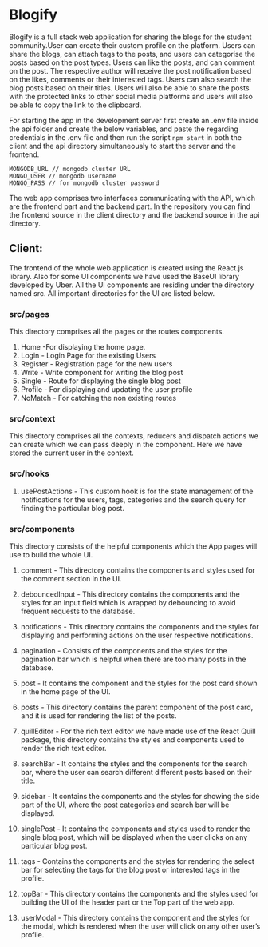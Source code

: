 # Blogify 

Blogify is a full stack web application for sharing the blogs for the student community.User can create their custom profile on the platform. Users can share the blogs, can attach tags to the posts, and users can categorise the posts based on the post types. Users can like the posts, and can comment on the post. The respective author will receive the post notification based on the likes, comments or their interested tags. Users can also search the blog posts based on their titles. Users will also be able to share the posts with the protected links to other social media platforms and users will also be able to copy the link to the clipboard. 

For starting the app in the development server first create an .env file inside the api folder and create the below variables, and paste the regarding credentials in the .env file and then run the script `npm start` in both the client and the api directory simultaneously to start the server and the frontend. 

`MONGODB_URL // mongodb cluster URL`   
`MONGO_USER // mongodb username`   
`MONGO_PASS // for mongodb cluster password`   

The web app comprises two interfaces communicating with the API, which are the frontend part and the backend part. In the repository you can find the frontend source in the client directory and the backend source in the api directory. 




## Client:
The frontend of the whole web application is created using the React.js library. Also for some UI components we have used the BaseUI library developed by Uber. All the UI components are residing under the directory named src. All important directories for the UI are listed below.


### src/pages 
This directory comprises all the pages or the routes components.

1. Home -For displaying the home page.   
2. Login - Login Page for the existing Users   
3. Register - Registration page for the new users   
4. Write - Write component for writing the blog post  
5. Single - Route for displaying the single blog post  
6. Profile - For displaying and updating the user profile  
7. NoMatch - For catching the non existing routes   


### src/context 
This directory comprises all the contexts, reducers and dispatch actions we can create which we can pass deeply in the component. Here we have stored the current user in the context. 






### src/hooks
1. usePostActions - This custom hook is for the state management of the notifications for the users, tags, categories and the search query for finding the particular blog post.



### src/components 
This directory consists of the helpful components which the App pages will use to build the whole UI. 

1. comment - This directory contains the components and styles used for the comment section in the UI.

2. debouncedInput - This directory contains the components and the styles for an input field which is wrapped by debouncing to avoid frequent requests to the database.

3. notifications - This directory contains the components and the styles for displaying and performing actions on the user respective notifications.

4. pagination - Consists of the components and the styles for the pagination bar which is helpful when there are too many posts in the database. 

5. post - It contains the component and the styles for the post card shown in the home page of the UI. 

6. posts - This directory contains the parent component of the post card, and it is used for rendering the list of the posts. 

7. quillEditor - For the rich text editor we have made use of the React Quill package, this directory contains the styles and components used to render the rich text editor.

8. searchBar - It contains the styles and the components for the search bar, where the user can search different different posts based on their title.

9. sidebar - It contains the components and the styles for showing the side part of the UI, where the post categories and search bar will be displayed.

10. singlePost - It contains the components and styles used to render the single blog post, which will be displayed when the user clicks on any particular blog post. 

11. tags - Contains the components and the styles for rendering the select bar for selecting the tags for the blog post or interested tags in the profile. 

12. topBar - This directory contains the components and the styles used for building the UI of the header part or the Top part of the web app.

13. userModal - This directory contains the component and the styles for the modal, which is rendered when the user will click on any other user’s profile. 
